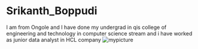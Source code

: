 # Srikanth_Boppudi
I am from Ongole and I have done my undergrad in qis college of engineering and technology in computer science stream and i have worked as junior data analyst in HCL company
![mypicture](https://github.com/srikanthboppudi/my2-boppudi/assets/137140835/078409fb-bd3d-4ac0-b5a2-13ec6ca30dd8)